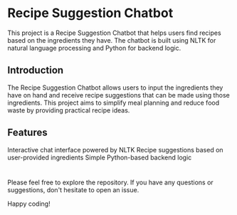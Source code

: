 # Recipe Suggestion Chatbot
This project is a Recipe Suggestion Chatbot that helps users find recipes based on the ingredients they have. The chatbot is built using NLTK for natural language processing and Python for backend logic.
## Introduction
The Recipe Suggestion Chatbot allows users to input the ingredients they have on hand and receive recipe suggestions that can be made using those ingredients. This project aims to simplify meal planning and reduce food waste by providing practical recipe ideas.
## Features
Interactive chat interface powered by NLTK
Recipe suggestions based on user-provided ingredients
Simple Python-based backend logic
#
Please feel free to explore the repository. If you have any questions or suggestions, don't hesitate to open an issue.

Happy coding!
